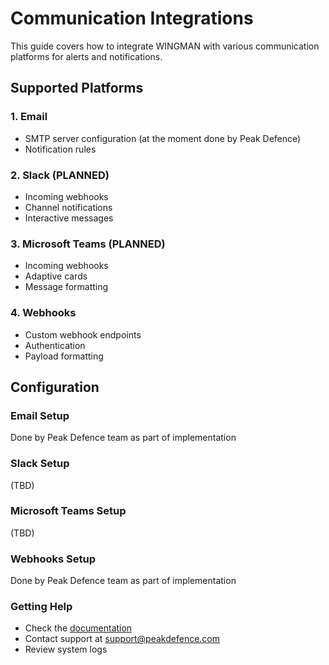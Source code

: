 # Communication Integrations

This guide covers how to integrate WINGMAN with various communication platforms for alerts and notifications.

## Supported Platforms

### 1. Email
- SMTP server configuration (at the moment done by Peak Defence)
- Notification rules

### 2. Slack (PLANNED)
- Incoming webhooks
- Channel notifications
- Interactive messages

### 3. Microsoft Teams (PLANNED)
- Incoming webhooks
- Adaptive cards
- Message formatting

### 4. Webhooks 
- Custom webhook endpoints
- Authentication
- Payload formatting

## Configuration

### Email Setup

Done by Peak Defence team as part of implementation

### Slack Setup

(TBD)

### Microsoft Teams Setup

(TBD)

### Webhooks Setup

Done by Peak Defence team as part of implementation

### Getting Help

- Check the [documentation](https://docs.wingman.peakdefence.com)
- Contact support at support@peakdefence.com
- Review system logs 
